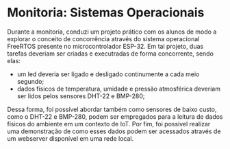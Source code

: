 # Monitoria: Sistemas Operacionais

Durante a monitoria, conduzi um projeto prático com os alunos de modo a explorar o conceito de concorrência através do sistema operacional FreeRTOS presente no microcontrolador ESP-32. Em tal projeto, duas tarefas deveriam ser criadas e executradas de forma concorrente, sendo elas:

- um led deveria ser ligado e desligado continumente a cada meio segundo;
- dados físicos de temperatura, umidade e pressão atmosférica deveriam ser lidos pelos sensores DHT-22 e BMP-280; 

Dessa forma, foi possível abordar também como sensores de baixo custo, como o DHT-22 e BMP-280, podem ser empregados para a leitura de dados físicos do ambiente em um contexto de IoT. Por fim, foi possível realizar uma demonstração de como esses dados podem ser acessados através de um webserver disponível em uma rede local. 
